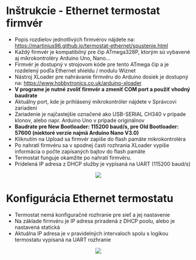 # Inštrukcie - Ethernet termostat firmvér
* Popis rozdielov jednotlivých firmvérov nájdete na: https://martinius96.github.io/termostat-ethernet/spustenie.html
* Každý firmvér je kompatibilný pre čip ATmega328P, ktorým sú vybavené aj mikrokontroléry Arduino Uno, Nano...
* Firmvér je dostupný v strojovom kóde pre tento ATmega čip a je rozdelený podľa Ethernet shieldu / modulu Wiznet
* Nástroj XLoader pre nahrávanie firmvéru do Arduino dosiek je dostupný na: https://www.hobbytronics.co.uk/arduino-xloader
* **V programe je nutné zvoliť firmvér a zmeniť COM port a použiť vhodný baudrate**
* Aktuálny port, kde je prihlásený mikrokontróler nájdete v Správcovi zariadení
* Zariadenie je najčastejšie označené ako USB-SERIAL CH340 v prípade klonov, alebo napr. Arduino Uno v prípade originálnov
* **Baudrate pre New Bootloader: 115200 baud/s, pre Old Bootloader: 57600 (niektoré verzie najmä Arduino Nano V3.0)**
* Kliknutím na Upload sa firmvér zapíše do flash pamäte mikrokontroléra
* Po nahratí firmvéru sa v spodnej časti rozhrania XLoader vypíše informácia o počte zapísaných bajtov do flash pamäte
* Termostat funguje okamžite po nahratí firmvéru.
* Pridelená IP adresa z DHCP služby je vypísaná na UART (115200 baud/s)

<p align="center">
  <img src="https://i.imgur.com/N1CHBoL.png" />
</p>

# Konfigurácia Ethernet termostatu
* Termostat nemá konfiguračné rozhranie pre sieť a jej nastavenie
* Na základe firmvéru je IP adresa priradená z DHCP poolu, alebo je nastavená statická
* Aktuálna IP adresa je v pravidelných intervaloch spolu s logikou termostatu vypísaná na UART rozhranie
<p align="center">
  <img src="https://i.imgur.com/DAL1iCe.png" />
</p>
